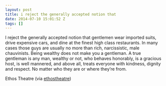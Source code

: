 ```yaml
---
layout: post
title: i reject the generally accepted notion that
date: 2014-07-10 15:01:52 Z
tags: []
---
```

I reject the generally accepted notion that gentlemen wear imported suits, drive expensive cars, and dine at the finest high class restaurants. In many cases those guys are usually no more than rich, narcissistic, male chauvinists. Being wealthy does not make you a gentleman. A true gentleman is any man, wealthy or not, who behaves honorably, is a gracious host, is well mannered, and above all, treats everyone with kindness, dignity and respect. No matter who they are or where they’re from.

Ethos Theatre (via [ethostheatre](http://ethostheatre.tumblr.com/))

